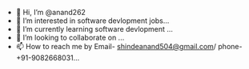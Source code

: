 - 👋 Hi, I’m @anand262
- 👀 I’m interested in software devlopment jobs...
- 🌱 I’m currently learning software devlopment ...
- 💞️ I’m looking to collaborate on ...
- 📫 How to reach me by Email- shindeanand504@gmail.com/ phone- +91-9082668031...

<!---
anand262/anand262 is a ✨ special ✨ repository because its `README.md` (this file) appears on your GitHub profile.
You can click the Preview link to take a look at your changes.
--->
